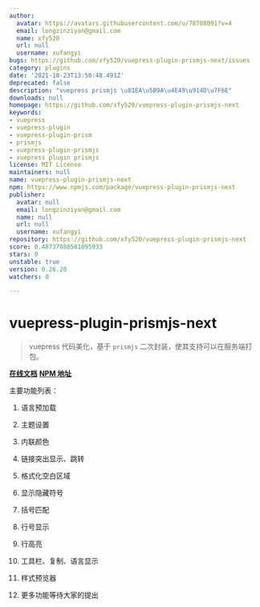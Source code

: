 ```yaml
---
author:
  avatar: https://avatars.githubusercontent.com/u/78788091?v=4
  email: longzinziyan@gmail.com
  name: xfy520
  url: null
  username: xufangyi
bugs: https://github.com/xfy520/vuepress-plugin-prismjs-next/issues
category: plugins
date: '2021-10-23T13:50:48.491Z'
deprecated: false
description: "vuepress prismjs \u81EA\u5B9A\u4E49\u914D\u7F6E"
downloads: null
homepage: https://github.com/xfy520/vuepress-plugin-prismjs-next
keywords:
- vuepress
- vuepress-plugin
- vuepress-plugin-prism
- prismjs
- vuepress-plugin-prismjs
- vuepress plugin prismjs
license: MIT License
maintainers: null
name: vuepress-plugin-prismjs-next
npm: https://www.npmjs.com/package/vuepress-plugin-prismjs-next
publisher:
  avatar: null
  email: longzinziyan@gmail.com
  name: null
  url: null
  username: xufangyi
repository: https://github.com/xfy520/vuepress-plugin-prismjs-next
score: 0.48737088581095933
stars: 0
unstable: true
version: 0.26.20
watchers: 0

---
```


# vuepress-plugin-prismjs-next

> vuepress 代码美化，基于 `prismjs` 二次封装，使其支持可以在服务端打包。

**[在线文档](https://doc.wssio.com/opensource/vuepress-plugin-prismjs-next/)**
  **[NPM 地址](https://www.npmjs.com/package/vuepress-plugin-prismjs-next)**

主要功能列表：

1. 语言预加载

2. 主题设置

3. 内联颜色

4. 链接突出显示、跳转

5. 格式化空白区域

6. 显示隐藏符号

7. 括号匹配

8. 行号显示

9. 行高亮

10. 工具栏、复制、语言显示

11. 样式预览器

12. 更多功能等待大家的提出
